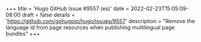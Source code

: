 +++
title = 'Hugo GitHub Issue #9557 (es)'
date = 2022-02-23T15:05:09-08:00
draft = false
details = 'https://github.com/gohugoio/hugo/issues/9557'
description = "Remove the language id from page resources when publishing multilingual page bundles"
+++
